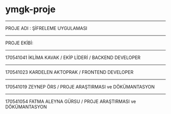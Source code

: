 # ymgk-proje
***********************************************************************************************************************************************************************************
PROJE ADI : ŞİFRELEME UYGULAMASI
***********************************************************************************************************************************************************************************
PROJE EKİBİ:
***********************************************************************************************************************************************************************************
170541041 İKLİMA KAVAK / EKİP LİDERİ / BACKEND DEVELOPER
***********************************************************************************************************************************************************************************
170541023 KARDELEN AKTOPRAK / FRONTEND DEVELOPER
***********************************************************************************************************************************************************************************
170541019 ZEYNEP ÖRS / PROJE ARAŞTIRMASI ve DÖKÜMANTASYON
***********************************************************************************************************************************************************************************
170541054 FATMA ALEYNA GÜRSU / PROJE ARAŞTIRMASI ve DÖKÜMANTASYON

